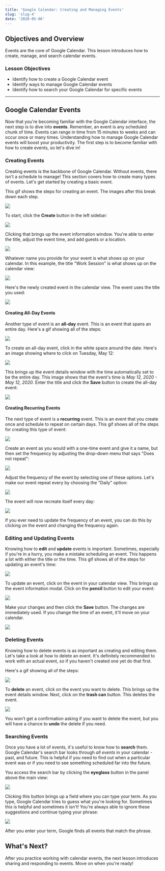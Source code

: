 ```yaml
---
title: 'Google Calendar: Creating and Managing Events'
slug: 'slug-4'
date: '2020-05-06'
---
```


## Objectives and Overview

Events are the core of Google Calendar. This lesson introduces how to create, manage, and search calendar events.

### Lesson Objectives

- Identify how to create a Google Calendar event
- Identify ways to manage Google Calendar events
- Identify how to search your Google Calendar for specific events

---

## Google Calendar Events

Now that you're becoming familiar with the Google Calendar interface, the next step is to dive into **events**. Remember, an event is any scheduled chunk of time. Events can range in time from 15 minutes to weeks and can occur once or many times. Understanding how to manage Google Calendar events will boost your productivity. The first step is to become familiar with how to create events, so let's dive in!

### Creating Events

Creating events is the backbone of Google Calendar. Without events, there isn't a schedule to manage! This section covers how to create many types of events. Let's get started by creating a basic event.

This gif shows the steps for creating an event. The images after this break down each step.

![](https://s3.amazonaws.com/learnresources/wp-content/uploads/2020/05/google-calendar-create-steps.gif)

To start, click the **Create** button in the left sidebar:

![](https://s3.amazonaws.com/learnresources/wp-content/uploads/2020/05/google-calendar-create-1-1024x616.jpg)

Clicking that brings up the event information window. You're able to enter the title, adjust the event time, and add guests or a location.

![](https://s3.amazonaws.com/learnresources/wp-content/uploads/2020/05/google-calendar-create-2-1024x616.jpg)

Whatever name you provide for your event is what shows up on your calendar. In this example, the title "Work Session" is what shows up on the calendar view:

![](https://s3.amazonaws.com/learnresources/wp-content/uploads/2020/05/google-calendar-create-3jpg-1024x616.jpg)

Here's the newly created event in the calendar view. The event uses the title you used:

![](https://s3.amazonaws.com/learnresources/wp-content/uploads/2020/05/google-calendar-create-5-1024x616.jpg)

#### Creating All-Day Events

Another type of event is an **all-day** event. This is an event that spans an entire day. Here's a gif showing all of the steps:

![](https://s3.amazonaws.com/learnresources/wp-content/uploads/2020/05/google-calendar-create-all-day-steps.gif)

To create an all-day event, click in the white space around the date. Here's an image showing where to click on Tuesday, May 12:

![](https://s3.amazonaws.com/learnresources/wp-content/uploads/2020/05/google-calendar-create-all-day-1-1024x616.jpg)

This brings up the event details window with the time automatically set to be the entire day. This image shows that the event's time is _May 12, 2020 - May 12, 2020_. Enter the title and click the **Save** button to create the all-day event:

![](https://s3.amazonaws.com/learnresources/wp-content/uploads/2020/05/google-calendar-create-all-day-2-1024x616.jpg)

#### Creating Recurring Events

The next type of event is a **recurring** event. This is an event that you create once and schedule to repeat on certain days. This gif shows all of the steps for creating this type of event:

![](https://s3.amazonaws.com/learnresources/wp-content/uploads/2020/05/google-calendar-create-recurring.gif)

Create an event as you would with a one-time event and give it a name, but then set the frequency by adjusting the drop-down menu that says "Does not repeat":

![](https://s3.amazonaws.com/learnresources/wp-content/uploads/2020/05/google-calendar-edit-frequency-1-2-1024x616.jpg)

Adjust the frequency of the event by selecting one of these options. Let's make our event repeat every by choosing the "Daily" option:

![](https://s3.amazonaws.com/learnresources/wp-content/uploads/2020/05/google-calendar-edit-frequency-2-1-1024x616.jpg)

The event will now recreate itself every day:

![](https://s3.amazonaws.com/learnresources/wp-content/uploads/2020/05/google-calendar-create-recurring-example-1024x616.jpg)

If you ever need to update the frequency of an event, you can do this by clicking on the event and changing the frequency again.

### Editing and Updating Events

Knowing how to **edit** and **update** events is important. Sometimes, especially if you're in a hurry, you make a mistake scheduling an event. This happens a lot with either the title or the time. This gif shows all of the steps for updating an event's time:

![](https://s3.amazonaws.com/learnresources/wp-content/uploads/2020/05/google-calendar-edit-steps.gif)

To update an event, click on the event in your calendar view. This brings up the event information modal. Click on the **pencil** button to edit your event:

![](https://s3.amazonaws.com/learnresources/wp-content/uploads/2020/05/google-calendar-edit-1-1024x616.jpg)

Make your changes and then click the **Save** button. The changes are immediately used. If you change the time of an event, it'll move on your calendar.

![](https://s3.amazonaws.com/learnresources/wp-content/uploads/2020/05/google-calendar-edit-2-1024x616.jpg)

### Deleting Events

Knowing how to delete events is as important as creating and editing them. Let's take a look at how to delete an event. It's definitely recommended to work with an actual event, so if you haven't created one yet do that first.

Here's a gif showing all of the steps:

![](https://s3.amazonaws.com/learnresources/wp-content/uploads/2020/05/google-calendar-delete-event-1.gif)

To **delete** an event, click on the event you want to delete. This brings up the event details window. Next, click on the **trash can** button. This deletes the event.

![](https://s3.amazonaws.com/learnresources/wp-content/uploads/2020/05/google-calendar-delete-1024x616.jpg)

You won't get a confirmation asking if you want to delete the event, but you will have a chance to **undo** the delete if you need.

### Searching Events

Once you have a lot of events, it's useful to know how to **search** them. Google Calendar's search bar looks through _all events_ in your calendar - past, and future. This is helpful if you need to find out when a particular event was or if you need to see something scheduled far into the future.

You access the search bar by clicking the **eyeglass** button in the panel above the main view:

![](https://s3.amazonaws.com/learnresources/wp-content/uploads/2020/05/google-calendar-search-1-1024x617.jpg)

Clicking this button brings up a field where you can type your term. As you type, Google Calendar tries to guess what you're looking for. Sometimes this is helpful and sometimes it isn't! You're always able to ignore these suggestions and continue typing your phrase:

![](https://s3.amazonaws.com/learnresources/wp-content/uploads/2020/05/google-calendar-search-2-1024x617.jpg)

After you enter your term, Google finds all events that match the phrase.

## What's Next?

After you practice working with calendar events, the next lesson introduces sharing and responding to events. Move on when you're ready!
